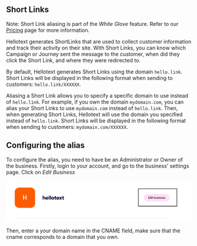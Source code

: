 ## Short Links

<div class="note">
    Note: Short Link aliasing is part of the <i>White Glove</i> feature. Refer to our <a class="active" href="/pricing">Pricing</a> page for more information. 
</div>

Hellotext generates ShortLinks that are used to collect customer information and track their activity on their site. 
With Short Links, you can know which Campaign or Journey sent the message to the customer, when did they click the Short Link,
and where they were redirected to. 

By default, Hellotext generates Short Links using the domain `hello.link`. Short Links will be displayed in the following format
when sending to customers: `hello.link/XXXXXX`.

Aliasing a Short Link allows you to specify a specific domain to use instead of `hello.link`. 
For example, if you own the domain `mydomain.com`, you can alias your Short Links to use `mydomain.com` instead of `hello.link`.
Then, when generating Short Links, Hellotext will use the domain you specified instead of `hello.link`. 
Short Links will be displayed in the following format when sending to customers: `mydomain.com/XXXXXX`.

## Configuring the alias

To configure the alias, you need to have be an Administrator or Owner of the business. 
Firstly, login to your account, and go to the business' settings page. Click on _Edit Business_

<img src="/images/getting-started/edit-business.png">

Then, enter a your domain name in the CNAME field, make sure that the cname corresponds to a domain that you own.
